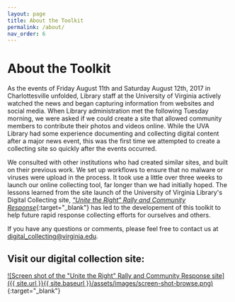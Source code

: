 ```yaml
---
layout: page
title: About the Toolkit
permalink: /about/
nav_order: 6
---
```


# About the Toolkit

As the events of Friday August 11th and Saturday August 12th, 2017 in Charlottesville unfolded, Library staff at the University of Virginia actively watched the news and began capturing information from websites and social media. When Library administration met the following Tuesday morning, we were asked if we could create a site that allowed community members to contribute their photos and videos online. While the UVA Library had some experience documenting and collecting digital content after a major news event, this was the first time we attempted to create a collecting site so quickly after the events occurred.

We consulted with other institutions who had created similar sites, and built on their previous work. We set up workflows to ensure that no malware or viruses were upload in the process. It took use a little over three weeks to launch our online collecting tool, far longer than we had initially hoped. The lessons learned from the site launch of the University of Virginia Library's Digital Collecting site, [_"Unite the Right" Rally and Community Response_](http://digitalcollecting.lib.virginia.edu/rally/){:target="_blank"} has led to the developement of this toolkit to help future rapid response collecting efforts for ourselves and others.

If you have any questions or comments, please feel free to contact us at [digital_collecting@virginia.edu](mailto:digital_collecting@virginia.edu).

## Visit our digital collection site:

[![Screen shot of the "Unite the Right" Rally and Community Response site]({{ site.url }}{{ site.baseurl }}/assets/images/screen-shot-browse.png)](http://digitalcollecting.lib.virginia.edu/rally/){:target="_blank"}
